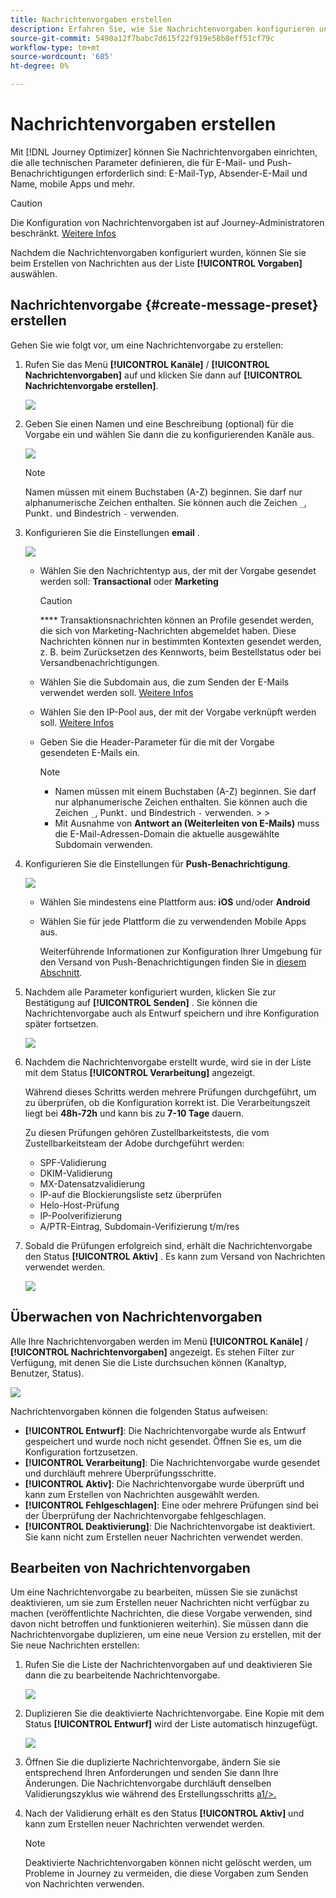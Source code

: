```yaml
---
title: Nachrichtenvorgaben erstellen
description: Erfahren Sie, wie Sie Nachrichtenvorgaben konfigurieren und überwachen
source-git-commit: 5490a12f7babc7d615f22f919e58b8eff51cf79c
workflow-type: tm+mt
source-wordcount: '685'
ht-degree: 0%

---
```



# Nachrichtenvorgaben erstellen

Mit [!DNL Journey Optimizer] können Sie Nachrichtenvorgaben einrichten, die alle technischen Parameter definieren, die für E-Mail- und Push-Benachrichtigungen erforderlich sind: E-Mail-Typ, Absender-E-Mail und Name, mobile Apps und mehr.

>[!CAUTION]
>
> Die Konfiguration von Nachrichtenvorgaben ist auf Journey-Administratoren beschränkt. [Weitere Infos](../administration/ootb-product-profiles.md#journey-administrator)



Nachdem die Nachrichtenvorgaben konfiguriert wurden, können Sie sie beim Erstellen von Nachrichten aus der Liste **[!UICONTROL Vorgaben]** auswählen.

## Nachrichtenvorgabe {#create-message-preset} erstellen

Gehen Sie wie folgt vor, um eine Nachrichtenvorgabe zu erstellen:

1. Rufen Sie das Menü **[!UICONTROL Kanäle]** / **[!UICONTROL Nachrichtenvorgaben]** auf und klicken Sie dann auf **[!UICONTROL Nachrichtenvorgabe erstellen]**.

   ![](../assets/preset-create.png)


1. Geben Sie einen Namen und eine Beschreibung (optional) für die Vorgabe ein und wählen Sie dann die zu konfigurierenden Kanäle aus.

   ![](../assets/preset-general.png)


   >[!NOTE]
   >
   > Namen müssen mit einem Buchstaben (A-Z) beginnen. Sie darf nur alphanumerische Zeichen enthalten. Sie können auch die Zeichen `_`, Punkt`.` und Bindestrich `-` verwenden.

1. Konfigurieren Sie die Einstellungen **email** .

   ![](../assets/preset-email.png)

   * Wählen Sie den Nachrichtentyp aus, der mit der Vorgabe gesendet werden soll: **Transactional** oder **Marketing**

      >[!CAUTION]
      >
      > **** Transaktionsnachrichten können an Profile gesendet werden, die sich von Marketing-Nachrichten abgemeldet haben. Diese Nachrichten können nur in bestimmten Kontexten gesendet werden, z. B. beim Zurücksetzen des Kennworts, beim Bestellstatus oder bei Versandbenachrichtigungen.

   * Wählen Sie die Subdomain aus, die zum Senden der E-Mails verwendet werden soll. [Weitere Infos](about-subdomain-delegation.md)
   * Wählen Sie den IP-Pool aus, der mit der Vorgabe verknüpft werden soll. [Weitere Infos](ip-pools.md)
   * Geben Sie die Header-Parameter für die mit der Vorgabe gesendeten E-Mails ein.

      >[!NOTE]
      >
      > * Namen müssen mit einem Buchstaben (A-Z) beginnen. Sie darf nur alphanumerische Zeichen enthalten. Sie können auch die Zeichen `_`, Punkt`.` und Bindestrich `-` verwenden.
         > 
         > 
      * Mit Ausnahme von **Antwort an (Weiterleiten von E-Mails)** muss die E-Mail-Adressen-Domain die aktuelle ausgewählte Subdomain verwenden.



1. Konfigurieren Sie die Einstellungen für **Push-Benachrichtigung**.

   ![](../assets/preset-push.png)

   * Wählen Sie mindestens eine Plattform aus: **iOS** und/oder **Android**

   * Wählen Sie für jede Plattform die zu verwendenden Mobile Apps aus.

      Weiterführende Informationen zur Konfiguration Ihrer Umgebung für den Versand von Push-Benachrichtigungen finden Sie in [diesem Abschnitt](../push-configuration.md).

1. Nachdem alle Parameter konfiguriert wurden, klicken Sie zur Bestätigung auf **[!UICONTROL Senden]** . Sie können die Nachrichtenvorgabe auch als Entwurf speichern und ihre Konfiguration später fortsetzen.

   ![](../assets/preset-submit.png)

1. Nachdem die Nachrichtenvorgabe erstellt wurde, wird sie in der Liste mit dem Status **[!UICONTROL Verarbeitung]** angezeigt.

   Während dieses Schritts werden mehrere Prüfungen durchgeführt, um zu überprüfen, ob die Konfiguration korrekt ist. Die Verarbeitungszeit liegt bei **48h-72h** und kann bis zu **7-10 Tage** dauern.

   Zu diesen Prüfungen gehören Zustellbarkeitstests, die vom Zustellbarkeitsteam der Adobe durchgeführt werden:


   * SPF-Validierung
   * DKIM-Validierung
   * MX-Datensatzvalidierung
   * IP-auf die Blockierungsliste setz überprüfen
   * Helo-Host-Prüfung
   * IP-Poolverifizierung
   * A/PTR-Eintrag, Subdomain-Verifizierung t/m/res


1. Sobald die Prüfungen erfolgreich sind, erhält die Nachrichtenvorgabe den Status **[!UICONTROL Aktiv]** . Es kann zum Versand von Nachrichten verwendet werden.

   <!-- later on, users will be notified in Pulse -->

   ![](../assets/preset-active.png)

## Überwachen von Nachrichtenvorgaben

Alle Ihre Nachrichtenvorgaben werden im Menü **[!UICONTROL Kanäle]** / **[!UICONTROL Nachrichtenvorgaben]** angezeigt. Es stehen Filter zur Verfügung, mit denen Sie die Liste durchsuchen können (Kanaltyp, Benutzer, Status).

![](../assets/preset-filters.png)

Nachrichtenvorgaben können die folgenden Status aufweisen:

* **[!UICONTROL Entwurf]**: Die Nachrichtenvorgabe wurde als Entwurf gespeichert und wurde noch nicht gesendet. Öffnen Sie es, um die Konfiguration fortzusetzen.
* **[!UICONTROL Verarbeitung]**: Die Nachrichtenvorgabe wurde gesendet und durchläuft mehrere Überprüfungsschritte.
* **[!UICONTROL Aktiv]**: Die Nachrichtenvorgabe wurde überprüft und kann zum Erstellen von Nachrichten ausgewählt werden.
* **[!UICONTROL Fehlgeschlagen]**: Eine oder mehrere Prüfungen sind bei der Überprüfung der Nachrichtenvorgabe fehlgeschlagen.
* **[!UICONTROL Deaktivierung]**: Die Nachrichtenvorgabe ist deaktiviert. Sie kann nicht zum Erstellen neuer Nachrichten verwendet werden.

## Bearbeiten von Nachrichtenvorgaben

Um eine Nachrichtenvorgabe zu bearbeiten, müssen Sie sie zunächst deaktivieren, um sie zum Erstellen neuer Nachrichten nicht verfügbar zu machen (veröffentlichte Nachrichten, die diese Vorgabe verwenden, sind davon nicht betroffen und funktionieren weiterhin). Sie müssen dann die Nachrichtenvorgabe duplizieren, um eine neue Version zu erstellen, mit der Sie neue Nachrichten erstellen:

1. Rufen Sie die Liste der Nachrichtenvorgaben auf und deaktivieren Sie dann die zu bearbeitende Nachrichtenvorgabe.

   ![](../assets/preset-deactivate.png)

1. Duplizieren Sie die deaktivierte Nachrichtenvorgabe. Eine Kopie mit dem Status **[!UICONTROL Entwurf]** wird der Liste automatisch hinzugefügt.

   ![](../assets/preset-duplicated.png)

1. Öffnen Sie die duplizierte Nachrichtenvorgabe, ändern Sie sie entsprechend Ihren Anforderungen und senden Sie dann Ihre Änderungen. Die Nachrichtenvorgabe durchläuft denselben Validierungszyklus wie während des Erstellungsschritts [a1/>.](#create-message-preset)

1. Nach der Validierung erhält es den Status **[!UICONTROL Aktiv]** und kann zum Erstellen neuer Nachrichten verwendet werden.

   >[!NOTE]
   >
   >Deaktivierte Nachrichtenvorgaben können nicht gelöscht werden, um Probleme in Journey zu vermeiden, die diese Vorgaben zum Senden von Nachrichten verwenden.

